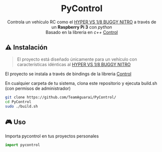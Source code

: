 <div align="center">
<h1>PyControl</h1>

Controla un vehículo RC como el <a href="https://www.amazon.com/Hobao-HB-VS-C30BU-Hyper-Buggy-Engine/dp/B00MY3ROS2">HYPER VS 1/8 BUGGY NITRO</a> a través de un **Raspberry Pi 3** con *python* 
<br>Basado en la libreria en *c++* <a href="https://github.com/TeamAguarai/Control">Control</a>

</div>

## ⚠️ Instalación
> El proyecto está diseñado únicamente para un vehículo con características idénticas al [HYPER VS 1/8 BUGGY NITRO](https://www.amazon.com/Hobao-HB-VS-C30BU-Hyper-Buggy-Engine/dp/B00MY3ROS2)

El proyecto se instala a través de bindings de la libreria <a href="https://github.com/TeamAguarai/Control">Control</a>

En cualquier carpeta de tu sistema, clona este repositorio y ejecuta build.sh (con permisos de administrador)

```bash
git clone https://github.com/TeamAguarai/PyControl/
cd PyControl
sudo ./build.sh
```

## 🎮 Uso
Importa pycontrol en tus proyectos personales
```python
import pycontrol
```
